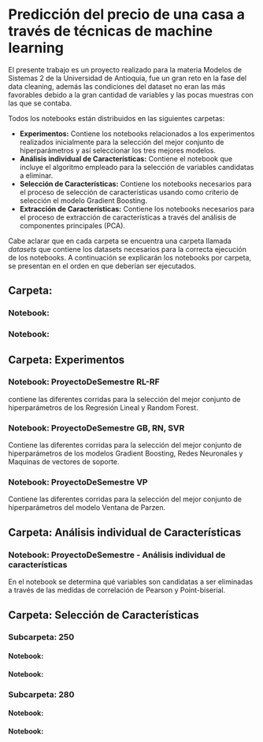 # Predicción del precio de una casa a través de técnicas de machine learning
El presente trabajo es un proyecto realizado para la materia Modelos de Sistemas 2 de la Universidad de Antioquia, fue un gran reto en la fase del data cleaning, además las condiciones del dataset no eran las más favorables debido a la gran cantidad de variables y las pocas muestras con las que se contaba. 

Todos los notebooks están distribuidos en las siguientes carpetas: 

* **Experimentos:** Contiene los notebooks relacionados a los experimentos realizados inicialmente para la selección del mejor conjunto de hiperparámetros y así seleccionar los tres mejores modelos.
* **Análisis individual de Características:** Contiene el notebook que incluye el algoritmo empleado para la selección de variables candidatas a eliminar.
* **Selección de Características:** Contiene los notebooks necesarios para el proceso de selección de características usando como criterio de selección el modelo Gradient Boosting.
* **Extracción de Características:** Contiene los notebooks necesarios para el proceso de extracción de características a través del análisis de componentes principales (PCA).

Cabe aclarar que en cada carpeta se encuentra una carpeta llamada *datasets* que contiene los datasets necesarios para la correcta ejecución de los notebooks. A continuación se explicarán los notebooks por carpeta, se presentan en el orden en que deberían ser ejecutados.

## Carpeta:
### Notebook:
### Notebook:

## Carpeta: Experimentos
### Notebook: ProyectoDeSemestre RL-RF
contiene las diferentes corridas para la selección del mejor conjunto de hiperparámetros de los Regresión Lineal y Random Forest.
### Notebook: ProyectoDeSemestre GB, RN, SVR
Contiene las diferentes corridas para la selección del mejor conjunto de hiperparámetros de los modelos Gradient Boosting, Redes Neuronales y Maquinas de vectores de soporte.
### Notebook: ProyectoDeSemestre VP
Contiene las diferentes corridas para la selección del mejor conjunto de hiperparámetros del modelo Ventana de Parzen.

## Carpeta: Análisis individual de Características
### Notebook: ProyectoDeSemestre - Análisis individual de características
En el notebook se determina qué variables son candidatas a ser eliminadas a través de las medidas de correlación de Pearson y Point-biserial. 

## Carpeta: Selección de Características
### Subcarpeta: 250
#### Notebook:
#### Notebook:
### Subcarpeta: 280
#### Notebook:
#### Notebook:
